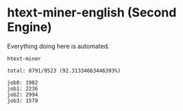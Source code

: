 # htext-miner-english (Second Engine)

Everything doing here is automated.

```
htext-miner

total: 8791/9523 (92.31334663446393%)

job0: 1982
job1: 2236
job2: 2994
job3: 1579
```